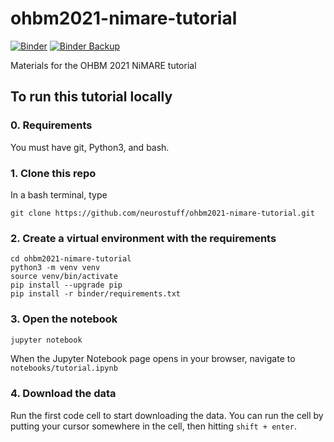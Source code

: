 # ohbm2021-nimare-tutorial

[![Binder](https://binder-mcgill.conp.cloud/badge_logo.svg)](https://binder-mcgill.conp.cloud/v2/gh/neurolibre/ohbm2021-nimare-tutorial/main?filepath=notebooks%2Ftutorial.ipynb)
[![Binder Backup](https://img.shields.io/badge/launch-backup--binder-orange.svg)](https://binder.conp.cloud/v2/gh/neurostuff/ohbm2021-nimare-tutorial/main?filepath=notebooks%2Ftutorial.ipynb)

Materials for the OHBM 2021 NiMARE tutorial


## To run this tutorial locally

### 0. Requirements
You must have git, Python3, and bash. 


### 1. Clone this repo 
In a bash terminal, type
```
git clone https://github.com/neurostuff/ohbm2021-nimare-tutorial.git
```

### 2. Create a virtual environment with the requirements
```
cd ohbm2021-nimare-tutorial
python3 -m venv venv
source venv/bin/activate
pip install --upgrade pip
pip install -r binder/requirements.txt
```
### 3. Open the notebook
```bash
jupyter notebook 
```
When the Jupyter Notebook page opens in your browser, navigate to `notebooks/tutorial.ipynb`

### 4. Download the data
Run the first code cell to start downloading the data. You can run the cell by putting your cursor somewhere in the cell, then hitting `shift + enter`.